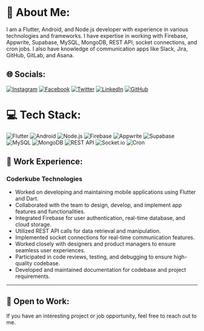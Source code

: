 # 💫 About Me:
I am a Flutter, Android, and Node.js developer with experience in various technologies and frameworks. I have expertise in working with Firebase, Appwrite, Supabase, MySQL, MongoDB, REST API, socket connections, and cron jobs. I also have knowledge of communication apps like Slack, Jira, GitHub, GitLab, and Asana.

## 🌐 Socials:
[![Instagram](https://img.shields.io/badge/Instagram-%23E4405F.svg?logo=Instagram&logoColor=white)](https://instagram.com/ashraf_7_0_1?igshid=OGQ5ZDc2ODk2ZA==)
[![Facebook](https://img.shields.io/badge/Facebook-%231877F2.svg?logo=Facebook&logoColor=white)](https://www.facebook.com/ashraf.chauhan.906?mibextid=LQQJ4d)
[![Twitter](https://img.shields.io/badge/Twitter-%231DA1F2.svg?logo=Twitter&logoColor=white)](https://twitter.com/ashrafchauhan67)
[![LinkedIn](https://img.shields.io/badge/LinkedIn-%230077B5.svg?logo=linkedin&logoColor=white)](https://www.linkedin.com/in/ashraf-chauhan-39bb5a230)
[![GitHub](https://img.shields.io/badge/GitHub-%23181717.svg?logo=github&logoColor=white)](https://github.com/MohamedAshraf701)

# 💻 Tech Stack:
![Flutter](https://img.shields.io/badge/Flutter-%2302569B.svg?style=for-the-badge&logo=Flutter&logoColor=white) ![Android](https://img.shields.io/badge/Android-%233DDC84.svg?style=for-the-badge&logo=android&logoColor=white) ![Node.js](https://img.shields.io/badge/Node.js-%23339933.svg?style=for-the-badge&logo=node.js&logoColor=white) ![Firebase](https://img.shields.io/badge/Firebase-%23FFCA28.svg?style=for-the-badge&logo=firebase&logoColor=black) ![Appwrite](https://img.shields.io/badge/Appwrite-%23005AFF.svg?style=for-the-badge&logo=appwrite&logoColor=white) ![Supabase](https://img.shields.io/badge/Supabase-%230056DF.svg?style=for-the-badge&logo=supabase&logoColor=white) ![MySQL](https://img.shields.io/badge/MySQL-%2300758F.svg?style=for-the-badge&logo=mysql&logoColor=white) ![MongoDB](https://img.shields.io/badge/MongoDB-%2347A248.svg?style=for-the-badge&logo=mongodb&logoColor=white) ![REST API](https://img.shields.io/badge/REST%20API-%23007ACC.svg?style=for-the-badge&logo=api&logoColor=white) ![Socket.io](https://img.shields.io/badge/Socket.io-%23010101.svg?style=for-the-badge&logo=socket.io&logoColor=white) ![Cron](https://img.shields.io/badge/Cron-%23161616.svg?style=for-the-badge&logo=cron&logoColor=white)

## 🚀 Work Experience:

### Coderkube Technologies
- Worked on developing and maintaining mobile applications using Flutter and Dart.
- Collaborated with the team to design, develop, and implement app features and functionalities.
- Integrated Firebase for user authentication, real-time database, and cloud storage.
- Utilized REST API calls for data retrieval and manipulation.
- Implemented socket connections for real-time communication features.
- Worked closely with designers and product managers to ensure seamless user experiences.
- Participated in code reviews, testing, and debugging to ensure high-quality codebase.
- Developed and maintained documentation for codebase and project requirements.

---

## 🌱 Open to Work:
If you have an interesting project or job opportunity, feel free to reach out to me.

<!-- Proudly created with GPRM ( https://gprm.itsvg.in ) -->
